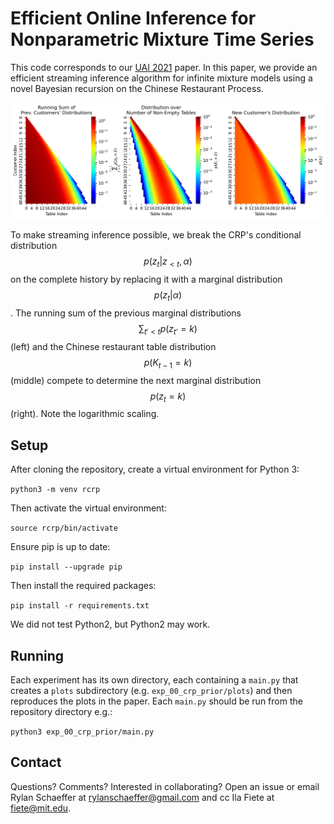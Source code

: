 # Efficient Online Inference for Nonparametric Mixture Time Series

This code corresponds to our [UAI 2021](https://www.auai.org/uai2021/) paper.
In this paper, we provide an efficient streaming inference algorithm
for infinite mixture models using a novel Bayesian recursion on the Chinese
Restaurant Process.

![](exp_00_crp_prior/plots/crp_recursion_alpha=30.91.png)

To make streaming inference possible, we break the CRP's conditional distribution
$$p(z_t|z_{<t}, \alpha)$$ on the complete history by replacing it with a marginal 
distribution $$p(z_t|\alpha)$$. The running sum of the previous marginal distributions 
$$\sum_{t' < t} p(z_{t'} = k)$$ (left) and the Chinese restaurant table distribution 
$$p(K_{t-1} = k)$$ (middle) compete to determine the next marginal distribution 
$$p(z_t = k)$$ (right). Note the logarithmic scaling.

## Setup

After cloning the repository, create a virtual environment for Python 3:

`python3 -m venv rcrp`

Then activate the virtual environment:

`source rcrp/bin/activate`

Ensure pip is up to date:

`pip install --upgrade pip`

Then install the required packages:

`pip install -r requirements.txt`

We did not test Python2, but Python2 may work.

## Running

Each experiment has its own directory, each containing a `main.py` that creates a `plots`
subdirectory (e.g. `exp_00_crp_prior/plots`) and then reproduces the plots in the paper. Each 
`main.py` should be run from the repository directory e.g.:

`python3 exp_00_crp_prior/main.py`

## Contact

Questions? Comments? Interested in collaborating? Open an issue or 
email Rylan Schaeffer at rylanschaeffer@gmail.com and cc Ila Fiete at fiete@mit.edu.
